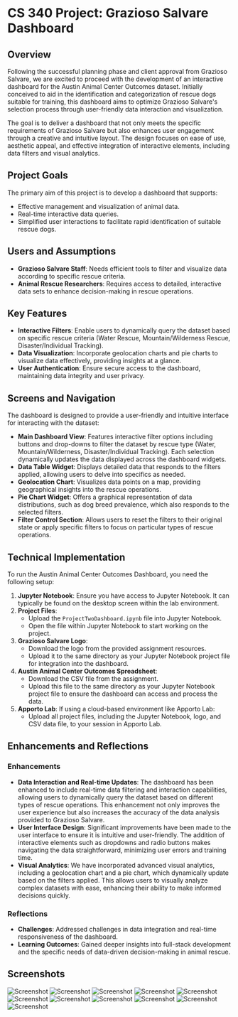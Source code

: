 # CS 340 Project: Grazioso Salvare Dashboard

## Overview
Following the successful planning phase and client approval from Grazioso Salvare, we are excited to proceed with the development of an interactive dashboard for the Austin Animal Center Outcomes dataset. Initially conceived to aid in the identification and categorization of rescue dogs suitable for training, this dashboard aims to optimize Grazioso Salvare's selection process through user-friendly data interaction and visualization.

The goal is to deliver a dashboard that not only meets the specific requirements of Grazioso Salvare but also enhances user engagement through a creative and intuitive layout. The design focuses on ease of use, aesthetic appeal, and effective integration of interactive elements, including data filters and visual analytics.

## Project Goals
The primary aim of this project is to develop a dashboard that supports:
- Effective management and visualization of animal data.
- Real-time interactive data queries.
- Simplified user interactions to facilitate rapid identification of suitable rescue dogs.

## Users and Assumptions
- **Grazioso Salvare Staff**: Needs efficient tools to filter and visualize data according to specific rescue criteria.
- **Animal Rescue Researchers**: Requires access to detailed, interactive data sets to enhance decision-making in rescue operations.

## Key Features
- **Interactive Filters**: Enable users to dynamically query the dataset based on specific rescue criteria (Water Rescue, Mountain/Wilderness Rescue, Disaster/Individual Tracking).
- **Data Visualization**: Incorporate geolocation charts and pie charts to visualize data effectively, providing insights at a glance.
- **User Authentication**: Ensure secure access to the dashboard, maintaining data integrity and user privacy.

## Screens and Navigation
The dashboard is designed to provide a user-friendly and intuitive interface for interacting with the dataset:

- **Main Dashboard View**: Features interactive filter options including buttons and drop-downs to filter the dataset by rescue type (Water, Mountain/Wilderness, Disaster/Individual Tracking). Each selection dynamically updates the data displayed across the dashboard widgets.
- **Data Table Widget**: Displays detailed data that responds to the filters applied, allowing users to delve into specifics as needed.
- **Geolocation Chart**: Visualizes data points on a map, providing geographical insights into the rescue operations.
- **Pie Chart Widget**: Offers a graphical representation of data distributions, such as dog breed prevalence, which also responds to the selected filters.
- **Filter Control Section**: Allows users to reset the filters to their original state or apply specific filters to focus on particular types of rescue operations.

## Technical Implementation
To run the Austin Animal Center Outcomes Dashboard, you need the following setup:

1. **Jupyter Notebook**: Ensure you have access to Jupyter Notebook. It can typically be found on the desktop screen within the lab environment.
2. **Project Files**:
   - Upload the `ProjectTwoDashboard.ipynb` file into Jupyter Notebook.
   - Open the file within Jupyter Notebook to start working on the project.
3. **Grazioso Salvare Logo**:
   - Download the logo from the provided assignment resources.
   - Upload it to the same directory as your Jupyter Notebook project file for integration into the dashboard.
4. **Austin Animal Center Outcomes Spreadsheet**:
   - Download the CSV file from the assignment.
   - Upload this file to the same directory as your Jupyter Notebook project file to ensure the dashboard can access and process the data.
5. **Apporto Lab**: If using a cloud-based environment like Apporto Lab:
   - Upload all project files, including the Jupyter Notebook, logo, and CSV data file, to your session in Apporto Lab.
     
## Enhancements and Reflections
### Enhancements
- **Data Interaction and Real-time Updates**: The dashboard has been enhanced to include real-time data filtering and interaction capabilities, allowing users to dynamically query the dataset based on different types of rescue operations. This enhancement not only improves the user experience but also increases the accuracy of the data analysis provided to Grazioso Salvare.
- **User Interface Design**: Significant improvements have been made to the user interface to ensure it is intuitive and user-friendly. The addition of interactive elements such as dropdowns and radio buttons makes navigating the data straightforward, minimizing user errors and training time.
- **Visual Analytics**: We have incorporated advanced visual analytics, including a geolocation chart and a pie chart, which dynamically update based on the filters applied. This allows users to visually analyze complex datasets with ease, enhancing their ability to make informed decisions quickly.

### Reflections
- **Challenges**: Addressed challenges in data integration and real-time responsiveness of the dashboard.
- **Learning Outcomes**: Gained deeper insights into full-stack development and the specific needs of data-driven decision-making in animal rescue.

## Screenshots
![Screenshot](https://github.com/Hong-Luu/CS-499-Computer-Science-Capstone/blob/main/Enhancements/CS%20340%20-%20Databases/logo1.png)
![Screenshot](https://github.com/Hong-Luu/CS-499-Computer-Science-Capstone/blob/main/Enhancements/CS%20340%20-%20Databases/logo2.png)
![Screenshot](https://github.com/Hong-Luu/CS-499-Computer-Science-Capstone/blob/main/Enhancements/CS%20340%20-%20Databases/starting%20date.png)
![Screenshot](https://github.com/Hong-Luu/CS-499-Computer-Science-Capstone/blob/main/Enhancements/CS%20340%20-%20Databases/water%20rescue%20is%20selected.png)
![Screenshot](https://github.com/Hong-Luu/CS-499-Computer-Science-Capstone/blob/main/Enhancements/CS%20340%20-%20Databases/mountain%20rescue.png)
![Screenshot](https://github.com/Hong-Luu/CS-499-Computer-Science-Capstone/blob/main/Enhancements/CS%20340%20-%20Databases/disaster%20rescue.png)
![Screenshot](https://github.com/Hong-Luu/CS-499-Computer-Science-Capstone/blob/main/Enhancements/CS%20340%20-%20Databases/reset%20mode.png)
![Screenshot](https://github.com/Hong-Luu/CS-499-Computer-Science-Capstone/blob/main/Enhancements/CS%20340%20-%20Databases/water%20rescue%20pie%20chart%20map.png)
![Screenshot](https://github.com/Hong-Luu/CS-499-Computer-Science-Capstone/blob/main/Enhancements/CS%20340%20-%20Databases/mountain%20rescue%20pie%20chart%20map.png)
![Screenshot](https://github.com/Hong-Luu/CS-499-Computer-Science-Capstone/blob/main/Enhancements/CS%20340%20-%20Databases/disater%20rescue%20pie%20chart%20map.png)
![Screenshot](https://github.com/Hong-Luu/CS-499-Computer-Science-Capstone/blob/main/Enhancements/CS%20340%20-%20Databases/reset%20mode%20pie%20chart%20map.png)

